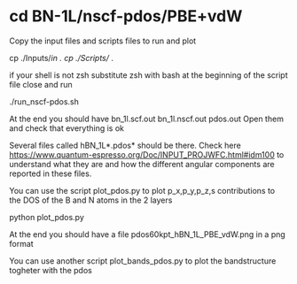 # cd BN-1L/nscf-pdos/PBE+vdW

Copy the input files and scripts files to run and plot

cp ./Inputs/*in .
cp ./Scripts/* . 


if your shell is not zsh substitute zsh with bash at the beginning of the script file
 close and run

./run_nscf-pdos.sh

At the end you should have bn_1l.scf.out bn_1l.nscf.out pdos.out 
Open them and check that everything is ok

Several files called hBN_1L*.pdos* should be there. 
Check here https://www.quantum-espresso.org/Doc/INPUT_PROJWFC.html#idm100
to understand what they are and how the different angular components are reported in these files.

You can use the script plot_pdos.py to plot p_x,p_y,p_z,s contributions to the DOS of the B and N atoms in the 2 layers

python plot_pdos.py 

At the end you should have a file pdos60kpt_hBN_1L_PBE_vdW.png  in a png format

You can use another script plot_bands_pdos.py to plot the bandstructure togheter with the pdos
# 
